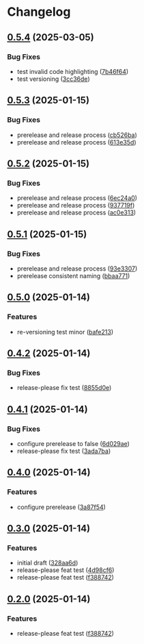 # Changelog

## [0.5.4](https://github.com/Aaron-Ritter/release-please-test/compare/v0.5.3...v0.5.4) (2025-03-05)


### Bug Fixes

* test invalid code highlighting ([7b46f64](https://github.com/Aaron-Ritter/release-please-test/commit/7b46f64b07688ddedc7e01ba9c93d3bc57faf7db))
* test versioning ([3cc36de](https://github.com/Aaron-Ritter/release-please-test/commit/3cc36defa074cba7db10ee3b1c2cd48b36653ba8))

## [0.5.3](https://github.com/Aaron-Ritter/release-please-test/compare/v0.5.2...v0.5.3) (2025-01-15)


### Bug Fixes

* prerelease and release process ([cb526ba](https://github.com/Aaron-Ritter/release-please-test/commit/cb526bad68881c6579834523cc941a6f11b4cec6))
* prerelease and release process ([613e35d](https://github.com/Aaron-Ritter/release-please-test/commit/613e35d11eedbd03c22d530ae558985546f490fa))

## [0.5.2](https://github.com/Aaron-Ritter/release-please-test/compare/v0.5.1...v0.5.2) (2025-01-15)


### Bug Fixes

* prerelease and release process ([6ec24a0](https://github.com/Aaron-Ritter/release-please-test/commit/6ec24a0cfe7f651227cafdb074235c7920bba2ea))
* prerelease and release process ([937719f](https://github.com/Aaron-Ritter/release-please-test/commit/937719fcf6b8b1dbf9ecf6afd87ef222bb70d07d))
* prerelease and release process ([ac0e313](https://github.com/Aaron-Ritter/release-please-test/commit/ac0e31329adac42f6b21d2047ff025da68868a29))

## [0.5.1](https://github.com/Aaron-Ritter/release-please-test/compare/v0.5.0...v0.5.1) (2025-01-15)


### Bug Fixes

* prerelease and release process ([93e3307](https://github.com/Aaron-Ritter/release-please-test/commit/93e3307f4aa1686b6e8d8297db9aa8eaf7919eab))
* prerelease consistent naming ([bbaa771](https://github.com/Aaron-Ritter/release-please-test/commit/bbaa771e48eacc7281abd49fa93ae40b523995be))

## [0.5.0](https://github.com/Aaron-Ritter/release-please-test/compare/v0.4.2...v0.5.0) (2025-01-14)


### Features

* re-versioning test minor ([bafe213](https://github.com/Aaron-Ritter/release-please-test/commit/bafe21390af654ab85ece2654093c991aa6c206f))

## [0.4.2](https://github.com/Aaron-Ritter/release-please-test/compare/v0.4.1...v0.4.2) (2025-01-14)


### Bug Fixes

* release-please fix test ([8855d0e](https://github.com/Aaron-Ritter/release-please-test/commit/8855d0e00c7f361576dbf17faf2342666d89318a))

## [0.4.1](https://github.com/Aaron-Ritter/release-please-test/compare/v0.4.0...v0.4.1) (2025-01-14)


### Bug Fixes

* configure prerelease to false ([6d029ae](https://github.com/Aaron-Ritter/release-please-test/commit/6d029ae941192c8227a8f0bbbf6bf47222833872))
* release-please fix test ([3ada7ba](https://github.com/Aaron-Ritter/release-please-test/commit/3ada7ba8affaabd9325048170434cd0fc1d88d85))

## [0.4.0](https://github.com/Aaron-Ritter/release-please-test/compare/v0.3.0...v0.4.0) (2025-01-14)


### Features

* configure prerelease ([3a87f54](https://github.com/Aaron-Ritter/release-please-test/commit/3a87f541d862b1f6433db5dabd76150faaf78ff0))

## [0.3.0](https://github.com/Aaron-Ritter/release-please-test/compare/v0.2.0...v0.3.0) (2025-01-14)


### Features

* initial draft ([328aa6d](https://github.com/Aaron-Ritter/release-please-test/commit/328aa6d9080e2e905d73c90b284ebc9063d73e98))
* release-please feat test ([4d98cf6](https://github.com/Aaron-Ritter/release-please-test/commit/4d98cf61f8f3879b28a24c7cc4cc4949f32a9c20))
* release-please feat test ([f388742](https://github.com/Aaron-Ritter/release-please-test/commit/f388742d922837377e05b609eb42cab399e75e58))

## [0.2.0](https://github.com/Aaron-Ritter/release-please-test/compare/v0.1.0...v0.2.0) (2025-01-14)


### Features

* release-please feat test ([f388742](https://github.com/Aaron-Ritter/release-please-test/commit/f388742d922837377e05b609eb42cab399e75e58))
